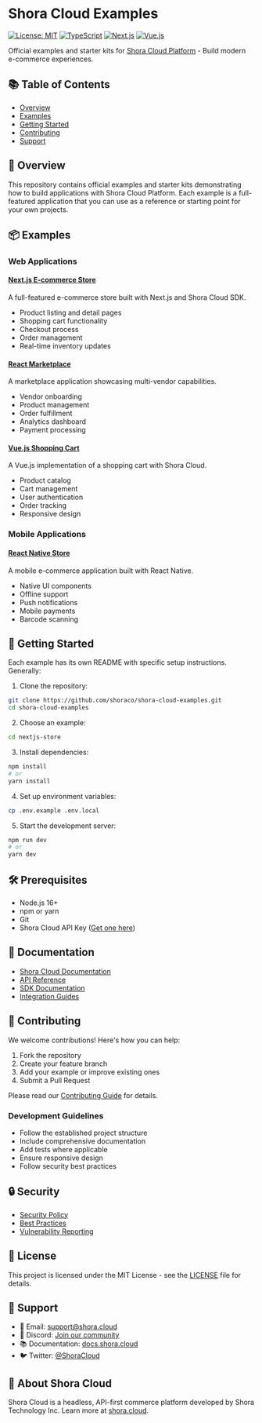 # Shora Cloud Examples

[![License: MIT](https://img.shields.io/badge/License-MIT-yellow.svg)](https://opensource.org/licenses/MIT)
[![TypeScript](https://img.shields.io/badge/TypeScript-Ready-blue.svg)](https://www.typescriptlang.org/)
[![Next.js](https://img.shields.io/badge/Next.js-Ready-black.svg)](https://nextjs.org/)
[![Vue.js](https://img.shields.io/badge/Vue.js-Ready-42b883.svg)](https://vuejs.org/)

Official examples and starter kits for [Shora Cloud Platform](https://shora.cloud) - Build modern e-commerce experiences.

## 📚 Table of Contents

- [Overview](#-overview)
- [Examples](#-examples)
- [Getting Started](#-getting-started)
- [Contributing](#-contributing)
- [Support](#-support)

## 🌟 Overview

This repository contains official examples and starter kits demonstrating how to build applications with Shora Cloud Platform. Each example is a full-featured application that you can use as a reference or starting point for your own projects.

## 📦 Examples

### Web Applications

#### [Next.js E-commerce Store](./nextjs-store)
A full-featured e-commerce store built with Next.js and Shora Cloud SDK.
- Product listing and detail pages
- Shopping cart functionality
- Checkout process
- Order management
- Real-time inventory updates

#### [React Marketplace](./react-marketplace)
A marketplace application showcasing multi-vendor capabilities.
- Vendor onboarding
- Product management
- Order fulfillment
- Analytics dashboard
- Payment processing

#### [Vue.js Shopping Cart](./vue-commerce)
A Vue.js implementation of a shopping cart with Shora Cloud.
- Product catalog
- Cart management
- User authentication
- Order tracking
- Responsive design

### Mobile Applications

#### [React Native Store](./mobile-integration)
A mobile e-commerce application built with React Native.
- Native UI components
- Offline support
- Push notifications
- Mobile payments
- Barcode scanning

## 🚀 Getting Started

Each example has its own README with specific setup instructions. Generally:

1. Clone the repository:
```bash
git clone https://github.com/shoraco/shora-cloud-examples.git
cd shora-cloud-examples
```

2. Choose an example:
```bash
cd nextjs-store
```

3. Install dependencies:
```bash
npm install
# or
yarn install
```

4. Set up environment variables:
```bash
cp .env.example .env.local
```

5. Start the development server:
```bash
npm run dev
# or
yarn dev
```

## 🛠️ Prerequisites

- Node.js 16+
- npm or yarn
- Git
- Shora Cloud API Key ([Get one here](https://shora.cloud/dashboard))

## 📖 Documentation

- [Shora Cloud Documentation](https://docs.shora.cloud)
- [API Reference](https://docs.shora.cloud/api)
- [SDK Documentation](https://docs.shora.cloud/sdk)
- [Integration Guides](https://docs.shora.cloud/guides)

## 🤝 Contributing

We welcome contributions! Here's how you can help:

1. Fork the repository
2. Create your feature branch
3. Add your example or improve existing ones
4. Submit a Pull Request

Please read our [Contributing Guide](CONTRIBUTING.md) for details.

### Development Guidelines

- Follow the established project structure
- Include comprehensive documentation
- Add tests where applicable
- Ensure responsive design
- Follow security best practices

## 🔒 Security

- [Security Policy](SECURITY.md)
- [Best Practices](./docs/security.md)
- [Vulnerability Reporting](https://shora.cloud/security)

## 📝 License

This project is licensed under the MIT License - see the [LICENSE](LICENSE) file for details.

## 🌟 Support

- 📧 Email: support@shora.cloud
- 💬 Discord: [Join our community](https://discord.gg/shora-cloud)
- 📚 Documentation: [docs.shora.cloud](https://docs.shora.cloud)
- 🐦 Twitter: [@ShoraCloud](https://twitter.com/shoracloud)

## 🏢 About Shora Cloud

Shora Cloud is a headless, API-first commerce platform developed by Shora Technology Inc. Learn more at [shora.cloud](https://shora.cloud).
